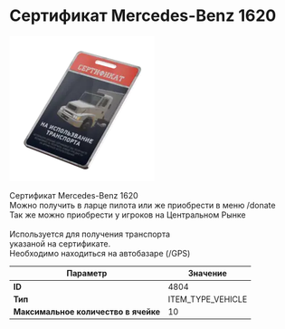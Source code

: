 # Сертификат Mercedes-Benz 1620

![Item Image](../img/4804.webp?raw=true)

Сертификат Mercedes-Benz 1620<br>Можно получить в ларце пилота или же приобрести в меню /donate<br>Так же можно приобрести у игроков на Центральном Рынке<br><br>Используется для получения транспорта <br>указаной на сертификате.<br>Необходимо находиться на автобазаре (/GPS)


| Параметр | Значение |
|----------|----------|
| **ID** | 4804 |
| **Тип** | ITEM_TYPE_VEHICLE |
| **Максимальное количество в ячейке** | 10 |

